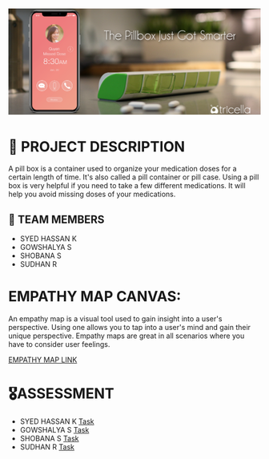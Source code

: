 <h1 align="fill" >
 <img src="coverimg.png" />
</h1>

# 📒 PROJECT DESCRIPTION

A pill box is a container used to organize your medication doses for a certain length of time. It's also called a pill container or pill case. Using a pill box is very helpful if you need to take a few different medications. It will help you avoid missing doses of your medications.

## 🦰 TEAM MEMBERS
- SYED HASSAN K
- GOWSHALYA S
- SHOBANA S
- SUDHAN R

# EMPATHY MAP CANVAS:

An empathy map is a visual tool used to gain insight into a user's perspective. Using one allows you to tap into a user's mind and gain their unique perspective. Empathy maps are great in all scenarios where you have to consider user feelings.


[EMPATHY MAP LINK ](https://github.com/IBM-EPBL/IBM-Project-3634-1658585233/blob/main/Ideation%20Phase/2%20Empathy%20Map%20Canvas/Empathy%20%20Map.pdf)

# 🎖️ASSESSMENT 

- SYED HASSAN K  [Task](https://github.com/IBM-EPBL/IBM-Project-3634-1658585233/blob/main/Assignment/1%20Syed%20Hassan%20K/Syed_Hassan.md)
- GOWSHALYA S    [Task](https://github.com/IBM-EPBL/IBM-Project-3634-1658585233/blob/main/Assignment/2%20Gowshalya%20S/Gowshalya.md)
- SHOBANA S      [Task](https://github.com/IBM-EPBL/IBM-Project-3634-1658585233/blob/main/Assignment/3%20Shobana%20S/Shobana.md)
- SUDHAN R       [Task](https://github.com/IBM-EPBL/IBM-Project-3634-1658585233/blob/main/Assignment/4%20Sudhan%20R/Sudhan_1.md)




